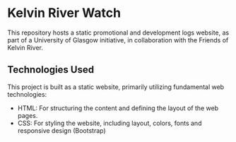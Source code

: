 # Kelvin River Watch

This repository hosts a static promotional and development logs website, as part of a University of Glasgow initiative, in collaboration with the Friends of Kelvin River.

## Technologies Used

This project is built as a static website, primarily utilizing fundamental web technologies:

* HTML: For structuring the content and defining the layout of the web pages.
* CSS: For styling the website, including layout, colors, fonts and responsive design (Bootstrap)